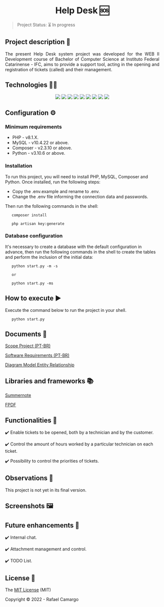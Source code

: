 <h1 align="center">Help Desk 🆘</h1>

> Project Status: ⏳ In progress


## Project description 📝

<p align="justify">
The present Help Desk system project was developed for the WEB II Development course of Bachelor of Computer Science at Instituto Federal Catarinense - IFC, aims to provide a support tool, acting in the opening and registration of tickets (called) and their management.
</p>

## Technologies 👨‍💻

<p align="center">
  <img src="https://img.shields.io/badge/HTML5-E34F26?style=for-the-badge&logo=html5&logoColor=white"/>
  <img src="https://img.shields.io/badge/CSS3-1572B6?style=for-the-badge&logo=css3&logoColor=white"/>
  <img src="https://img.shields.io/badge/PHP-777BB4?style=for-the-badge&logo=php&logoColor=white"/>
  <img src="https://img.shields.io/badge/bootstrap-%23563D7C.svg?style=for-the-badge&logo=bootstrap&logoColor=white"/>
  <img src="https://img.shields.io/badge/JavaScript-F7DF1E?style=for-the-badge&logo=javascript&logoColor=black"/>
  <img src="https://img.shields.io/badge/jquery-%230769AD.svg?style=for-the-badge&logo=jquery&logoColor=white"/>
  <img src="https://img.shields.io/badge/mysql-%2300f.svg?style=for-the-badge&logo=mysql&logoColor=white"/>
  <img src="https://img.shields.io/badge/Laravel-FF2D20?style=for-the-badge&logo=laravel&logoColor=white"/>
  <img src="https://img.shields.io/badge/Python-14354C?style=for-the-badge&logo=python&logoColor=white"/>
</p>

## Configuration ⚙️

### Minimum requirements

- PHP - v8.1.X.
- MySQL - v10.4.22 or above.
- Composer - v2.3.10 or above.
- Python - v3.10.6 or above.

### Installation

To run this project, you will need to install PHP, MySQL, Composer and Python. 
Once installed, run the following steps:

- Copy the .env.example and rename to .env.
- Change the .env file informing the connection data and passwords.

Then run the following commands in the shell:

```shell
   composer install

   php artisan key:generate
```

### Database configuration

It's necessary to create a database with the default configuration in advance, then run the following commands in the shell to create the tables and perform the inclusion of the initial data:

```shell
   python start.py -m -s

   or

   python start.py -ms
```

## How to execute ▶️

Execute the command below to run the project in your shell.

```shell
   python start.py
```

## Documents 📄

[Scope Project (PT-BR)]()

[Software Requirements (PT-BR)]()

[Diagram Model Entity Relationship]()

## Libraries and frameworks 📚

[Summernote](https://github.com/summernote/summernote/)

[FPDF](http://www.fpdf.org/)

## Functionalities 🔧

✔️ Enable tickets to be opened, both by a technician and by the customer.

✔️ Control the amount of hours worked by a particular technician on each ticket.

✔️ Possibility to control the priorities of tickets.

## Observations 👀

This project is not yet in its final version.

## Screenshots 🖼


## Future enhancements 🚀

✔️ Internal chat.

✔️ Attachment management and control.

✔️ TODO List.

## License 🔑

The [MIT License](https://github.com/rafandoo/HelpDeskRplus/blob/f78ea11cbcc38ee4a13ce5be79aa4a35c34a2f01/LICENSE) (MIT)

Copyright ©️ 2022 - Rafael Camargo
